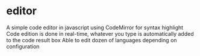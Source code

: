# editor
A simple code editor in javascript using CodeMirror for syntax highlight
Code edition is done in real-time, whatever you type is automatically added to the code result box
Able to edit dozen of languages depending on configuration
